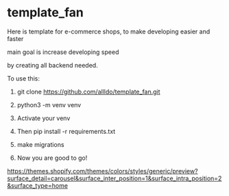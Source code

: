 # template_fan
Here is template for e-commerce shops, to make developing easier and faster

main goal is increase developing speed

by creating all backend needed.

To use this:

1. git clone https://github.com/allldo/template_fan.git

2. python3 -m venv venv

3. Activate your venv

4. Then pip install -r requirements.txt

5. make migrations

6. Now you are good to go!

https://themes.shopify.com/themes/colors/styles/generic/preview?surface_detail=carousel&surface_inter_position=1&surface_intra_position=2&surface_type=home
